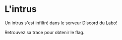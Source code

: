 # L'intrus

Un intrus s'est infiltré dans le serveur Discord du Labo!

Retrouvez sa trace pour obtenir le flag.
